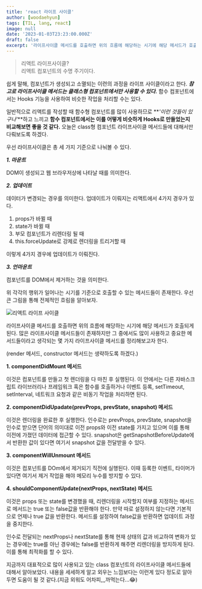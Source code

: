 ```yaml
---
title: 'react 라이프 사이클'
author: [woodaehyun]
tags: [TIL, lang, react]
image: null
date: '2023-01-03T23:23:00.000Z'
draft: false
excerpt: '라이프사이클 메서드를 호출하면 위의 흐름에 해당하는 시기에 해당 메서드가 호출되게 된다. 업데이트가 이뤄지는 경우는 리액트에서 네 가지가 있다.'
---
```


> 리액트 라이프사이클?  
> 리액트 컴포넌트의 수명 주기이다.

쉽게 말해, 컴포넌트가 생성되고 소멸되는 이련의 과정을 라이프 사이클이라고 한다. _**참고로 라이프사이클 메서드는 클래스형 컴포넌트에서만 사용할 수 있다.**_ 함수 컴포넌트에서는 Hooks 기능을 사용하여 비슷한 작업을 처리할 수는 있다.

일반적으로 리액트를 작성할 때 함수형 컴포넌트를 많이 사용하므로 **_'이런 것들이 있구나'_**하고 느끼고 **함수 컴포넌트에서는 이를 어떻게 비슷하게 Hooks로 만들었는지 비교해보면 좋을 것 같다.** 오늘은 class형 컴포넌트 라이프사이클 메서드들에 대해서만 다뤄보도록 하겠다.

우선 라이프사이클은 총 세 가지 기준으로 나눠볼 수 있다.

_**1\. 마운트**_

DOM이 생성되고 웹 브라우저상에 나타날 때를 의미한다.

_**2\. 업데이트**_

데이터가 변경되는 경우를 의미한다. 업데이트가 이뤄지는 리액트에서 4가지 경우가 있다.

1.  props가 바뀔 때
2.  state가 바뀔 때
3.  부모 컴포넌트가 리렌더링 될 때
4.  this.forceUpdate로 강제로 렌더링을 트리거할 때

이렇게 4가지 경우에 업데이트가 이뤄진다.

_**3\. 언마운트**_

컴포넌트를 DOM에서 제거하는 것을 의미한다.

위 각각의 행위가 일어나는 시기를 기준으로 호출할 수 있는 메서드들이 존재한다. 우선 큰 그림을 통해 전체적인 흐림을 알아보자.

![리액트 라이프 사이클](https://img1.daumcdn.net/thumb/R1280x0/?scode=mtistory2&fname=https%3A%2F%2Fblog.kakaocdn.net%2Fdn%2FGAjfj%2FbtrUlHNsGnx%2FJmwzt8QvGIp7wKCmpUJ1w1%2Fimg.png '리액트 라이프 사이클')

라이프사이클 메서드를 호출하면 위의 흐름에 해당하는 시기에 해당 메서드가 호출되게 된다. 많은 라이프사이클 메서드들이 존재하지만 그 중에서도 많이 사용하고 중요한 메서드들이라고 생각되는 몇 가지 라이프사이클 메서드를 정리해보고자 한다.

(render 메서드, constructor 메서드는 생략하도록 하겠다.)

**1\. componentDidMount 메서드**

이것은 컴포넌트를 만들고 첫 렌더링을 다 마친 후 실행된다. 이 안에서는 다른 자바스크립트 라이브러리나 프레임워크 혹은 함수를 호출하거나 이벤트 등록, setTimeout, setInterval, 네트워크 요청과 같은 비동기 작업을 처리하면 된다.

**2\. componentDidUpadate(prevProps, prevState, snapshot) 메서드**

이것은 렌더링을 완료한 후 실행한다. 인수로는 prevProps, prevState, snapshot을 인수로 받으면 단어의 의미대로 이전 props와 이전 state를 가지고 있으며 이를 통해 이전에 가졌던 데이터에 접근할 수 있다. snapshot은 getSnapshotBeforeUpdate에서 반환한 값이 있다면 여기서 snapshot 값을 전달받을 수 있다.

**3\. componentWillUnmount 메서드**

이것은 컴포넌트를 DOm에서 제거되기 직전에 실행된다. 이때 등록한 이벤트, 타이머가 있다면 여기서 제거 작업을 해야 메모리 누수를 방지할 수 있다.

**4\. shouldComponentUpdate(nextProps, nextState) 메서드**

이것은 props 또는 state를 변경했을 때, 리렌더링을 시작할지 여부를 지정하는 메서드로 메서드는 true 또는 false값을 반환해야 한다. 만약 따로 설정하지 않는다면 기본적으로 언제나 true 값을 반환한다. 메서드를 설정하여 false값을 반환하면 업데이트 과정을 중지한다.

인수로 전달되는 nextProps나 nextState를 통해 현재 상태의 값과 비교하여 변화가 있는 경우에는 true를 아닌 경우에는 false를 반환하게 해주면 리렌더링을 방지하게 된다. 이를 통해 최적화를 할 수 있다.

지금까지 대표적으로 많이 사용되고 있는 class 컴포넌트의 라이프사이클 메서드들에 대해서 알아보았다. 내용을 세세하게 알고 외우는 느낌보다는 이런게 있다 정도로 알아두면 도움이 될 것 같다.(지금 외워도 어차피,,,까먹는다...😂)
